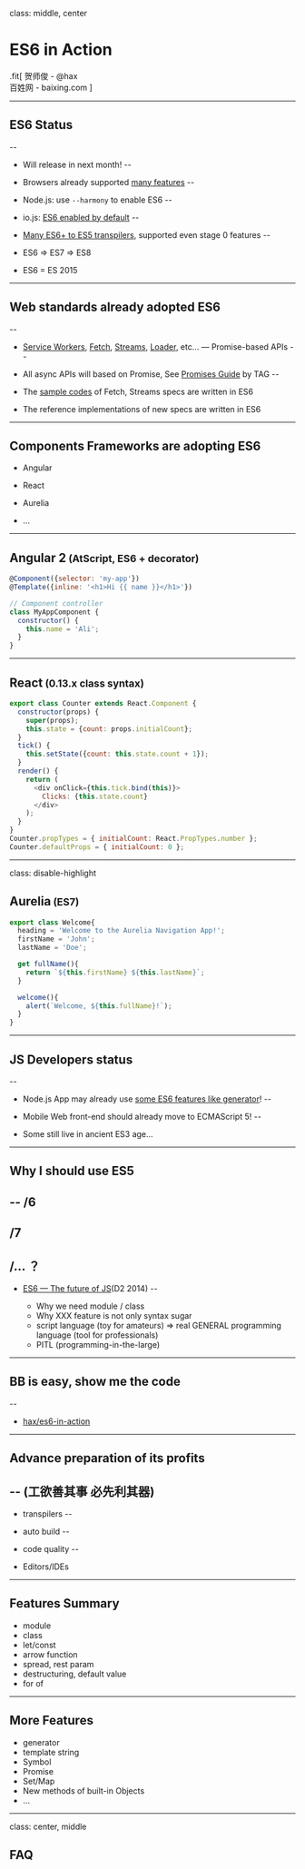 class: middle, center

# ES6 in Action

.fit[
  贺师俊 - @hax<br>
  百姓网 - baixing.com
]

---

## ES6 Status
--

 - Will release in next month!
--

 - Browsers already supported [many features](http://kangax.github.io/compat-table/es6/)
--

 - Node.js: use `--harmony` to enable ES6
--

 - io.js: [ES6 enabled by default](https://iojs.org/en/es6.html)
--

 - [Many ES6+ to ES5 transpilers](https://github.com/addyosmani/es6-tools),
   supported even stage 0 features
--

 - ES6 => ES7 => ES8
 - ES6 = ES 2015

---

## Web standards already adopted ES6
--

  - [Service Workers](https://slightlyoff.github.io/ServiceWorker/spec/service_worker/),
    [Fetch](https://fetch.spec.whatwg.org/),
    [Streams](https://streams.spec.whatwg.org/),
    [Loader](https://whatwg.github.io/loader/), etc...
    — Promise-based APIs
--

  - All async APIs will based on Promise, See [Promises Guide](http://www.w3.org/2001/tag/doc/promises-guide) by TAG
--

  - The [sample codes](https://streams.spec.whatwg.org/#creating-examples) of Fetch, Streams  specs are written in ES6

  - The reference implementations of new specs are written in ES6

---

## Components Frameworks are adopting ES6

  - Angular

  - React

  - Aurelia

  - …

---

## Angular 2<small> (AtScript, ES6 + decorator) </small>

```js
@Component({selector: 'my-app'})
@Template({inline: '<h1>Hi {{ name }}</h1>'})

// Component controller
class MyAppComponent {
  constructor() {
    this.name = 'Ali';
  }
}
```

---

## React<small> (0.13.x class syntax) </small>

```js
export class Counter extends React.Component {
  constructor(props) {
    super(props);
    this.state = {count: props.initialCount};
  }
  tick() {
    this.setState({count: this.state.count + 1});
  }
  render() {
    return (
      <div onClick={this.tick.bind(this)}>
        Clicks: {this.state.count}
      </div>
    );
  }
}
Counter.propTypes = { initialCount: React.PropTypes.number };
Counter.defaultProps = { initialCount: 0 };
```

---
class: disable-highlight

## Aurelia<small> (ES7)</small>

```js
export class Welcome{
  heading = 'Welcome to the Aurelia Navigation App!';
  firstName = 'John';
  lastName = 'Doe';

  get fullName(){
    return `${this.firstName} ${this.lastName}`;
  }

  welcome(){
    alert(`Welcome, ${this.fullName}!`);
  }
}
```

---

## JS Developers status
--

  - Node.js App may already use [some ES6 features like generator](https://github.com/tj/co)!
--


  - Mobile Web front-end should already move to ECMAScript 5!
--


  - Some still live in ancient ES3 age...

---


## Why I should use ES5
--
/6
--
/7
--
/... ？
--

  - [ES6 — The future of JS](http://johnhax.net/2014/es6-js-future/)(D2 2014)
--

    - Why we need module / class
    - Why XXX feature is not only syntax sugar
    - script language (toy for amateurs) => real GENERAL programming language (tool for professionals)
    - PITL (programming-in-the-large)

---


## BB is easy, show me the code

--
  - [hax/es6-in-action](https://github.com/hax/es6-in-action)

---

## Advance preparation of its profits
--
  (工欲善其事 必先利其器)
--

 * transpilers
--


 * auto build
--


 * code quality
--


 * Editors/IDEs

---

## Features Summary

  - module
  - class
  - let/const
  - arrow function
  - spread, rest param
  - destructuring, default value
  - for of

---

## More Features

  - generator
  - template string
  - Symbol
  - Promise
  - Set/Map
  - New methods of built-in Objects
  - …

---

class: center, middle

## FAQ
